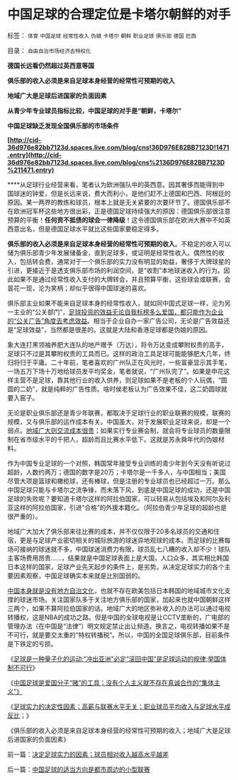 # 中国足球的合理定位是卡塔尔朝鲜的对手

标签： `体育` `中国足球` `经常性收入` `伪娘` `卡塔尔` `朝鲜` `职业足球` `俱乐部` `德国` `巴西` 

目录： `自由自治市场经济去特权化`

**德国长远看仍然超过英西意等国**

**俱乐部的收入必须是来自足球本身经营的经常性可预期的收入**

**地域广大是足球后进国家的负面因素**

**从青少年专业球员指标比较，中国足球的对手是“朝鲜，卡塔尔”**

**中国足球缺乏发现全国俱乐部的市场条件**

**[http://cid-36d976e82bb7123d.spaces.live.com/blog/cns!36D976E82BB7123D!1471.entry](http://cid-36d976e82bb7123d.spaces.live.com/blog/cns%2136D976E82BB7123D%211471.entry)**

****从足球行业经营来看，笔者认为欧洲强队中的英西意。因其奢侈而能得到中国球迷的钟爱，但是长远来说，费大而利小，是他们赶不上德国和巴西、阿根廷的原因。某一两界的教练和球员，根本上就是无关紧要的次要环节了。德国俱乐部不在欧洲冠军杯这些地方很出彩，正是德国足球持续强大的原因：德国俱乐部很注意预算的平衡！**任何资不抵债的球会一律降级**！这令德国俱乐部在欧洲大赛中不如英西意出名，但是德国足球水平就比这些国家要稳定得多。

**俱乐部的收入必须是来自足球本身经营的经常性可预期的收入**。不稳定的收入可以储为俱乐部青少年发展储备金，直到足球多，或证明是经常性收入。偶然性的收入，包括转会费，通常对于一个俱乐部的实力没有明显的助益，奢侈于大牌球星的引进，更接近于是透支俱乐部市场的利润空间，是“收割”本地球迷收入的行为。因此如果不是通过经常性收入支付的大牌转会，并且预算平衡，这些球会或联赛，会昙花一现，沦为笑柄；却似乎很得中国球迷的喜欢。

俱乐部主业如果不能来自足球本身的经常性收入，就如同中国式足球一样，沦为另一主业的“公关部门”，[足球投资的效益无论自我标榜多么爱国，都只能作为企业的“公关广告”角度去考虑效益](../../../2008/5/20/不要让企业的“被动摊派”变成“社会责任”.md)。相当于企业自办一家广告公司，无论是广告效益还是“足球效益”，当然都是很差的。这就是大陆和香港足球都是伪娘的原因。

象大连打黑领袖养肥大连队的地产赠予（万达），将令万达变成攀附权贵的高手，足球只不过是其攀附权贵的工具而已。这样的政治工具足球可能能够肥大几年，终归将归于平庸。二十年前，笔者喜欢的广州队正在风光时，一些富豪显示其手笔，一场五万下场十万地给球员发平均奖金，笔者就说，“广州队完了”。如果是申花这样主营不是足球，靠其他行业的收入供养，则足球如果不是老板的个人玩偶，“圆圆的二奶”，就是纯粹的广告性质。啥时侯老板认为广告效果不佳，这二奶圆球就要入窑子。



无论是职业俱乐部还是青少年联赛，都取决于足球行业的职业联赛的规模，联赛的规模，又与俱乐部的运作成本有关。中国虽大，对于发展职业足球来说，却是一个弱点。[地域广大则交流成本很贵](../../../2010/6/7/汉朝无为而治的物流基础和商鞅变法的唯心政法思想.md)；如果实行专业赛会制，就会将专业球员的数量限制在省市级水平的千把人，超龄而且比赛水平低下。这就是苏永舜年代的伪娘材料。

作为中国专业足球的一个对照，韩国常年接受专业训练的青少年到今天没有听说过超龄，人数约两万；德国的数字是20万；卡塔尔是一千多人，与中国相当；美国尽管大项是篮球和橄榄球，还有棒球，但是注册的专业球员也已经超过一万。那么中国足球只能与卡塔尔之流争锋，而未落下风，到底是中国足球的成功，还是中国足球的失败呢？要知道卡塔尔这样的阿拉伯国家，可以轻易从包括埃及和阿尔及利亚这样的阿拉伯国家，引进“合格”的外援本籍化。（阿拉伯青少年足球的超龄也是很严重的）。

地域广大加大了俱乐部来往比赛的成本，并不仅仅限于20多名球员的交通和住宿，更是与足球产业密切相关的城际旅游的球迷异地观球的成本。而足球的比赛每场可接纳的球迷就不多，中国球迷消费力有限，球员乱七八糟的收入却不少！球队主客场费用昂贵……，结果就是中国足球表面上是大国，人口众多，其实相比韩国日本这样的国家，足球产业先天起步的条件上，是劣势。从决定足球实力的各个主要因素观察，中国足球确实本来就是比别国弱的。

[中国本身就是没有地方自治文化](../../../2010/6/29/地区自治是天然的“多党制”和集会结社的天赋权力.md)，也就不存在欧美包括日本韩国的地域城市文化支撑的球迷市场。关注国家队多于关注地方俱乐部的国家，加起来也就中国朝鲜这样三两个，如果不算阿拉伯国家的话。地域广大的地区弥补收入的办法可以通过电视转播权，这是NBA的成功之路。但是中国的全球电视是让CCTV垄断的，广电部的管理办法（在中国是“法律”）明文规定禁止出让频道。换言之，电视转播如果不是不可行，就是要交太重的“特权转播税”。所以，中国的全国足球俱乐部，目前条件是下铁定的亏损。



《[足球是一种量子化的运动;“冲出亚洲”必定“滚回中国”是足球运动的规律;举国体制不可行](../../../2010/7/1/“冲出亚洲”“滚回老家”是足球运动的规律.md)》

《[中国足球是爱国分子“赌”的工具；没有个人主义就不存在真诚合作的“集体主义”》](../../../2010/7/1/有什么样的球迷，就有什么样的中国足球.md)

《[足球实力的决定性因素；高薪与联赛水平无关；职业球员平均收入与足球水平成反比](../../../2010/7/2/决定足球实力的因素；球员相对收入越高水平越差.md)；》

《俱乐部的收入必须是来自足球本身经营的经常性可预期的收入；地域广大是足球后进国家的负面因素》

前一篇：[决定足球实力的因素；球员相对收入越高水平越差](../../../2010/7/2/决定足球实力的因素；球员相对收入越高水平越差.md)

后一篇：[中国足球的适当方向是都市周边的小型联赛](../../../2010/7/3/中国足球的适当方向是都市周边的小型联赛.md)